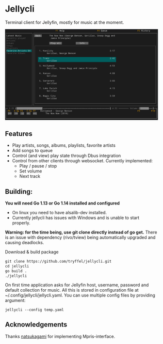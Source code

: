 # Jellycli

Terminal client for Jellyfin, mostly for music at the moment.

![Screenshot](screenshot.png)

## Features
* Play artists, songs, albums, playlists, favorite artists
* Add songs to queue
* Control (and view) play state through Dbus integration
* Control from other clients through websocket. Currently implemented:
    * Play / pause / stop
    * Set volume
    * Next track

## Building:
**You will need Go 1.13 or Go 1.14 installed and configured**

* On linux you need to have alsalib-dev installed.
* Currently jellycli has issues with Windows and is unable to start properly.

**Warning: for the time being, use git clone directly instead of go get.** There is an issue with dependency 
(rivo/tview) being automatically upgraded and causing deadlocks.

Download & build package
```
git clone https://github.com/tryffel/jellycli.git
cd jellycli
go build .
./jellycli
```

On first time application asks for Jellyfin host, username, password and default collection for music. 
All this is stored in configuration file at ~/.config/jellycli/jellycli.yaml.
You can use multiple config files by providing argument:
```
jellycli --config temp.yaml
```

## Acknowledgements
Thanks [natsukagami](https://github.com/natsukagami/mpd-mpris) for implementing Mpris-interface.

